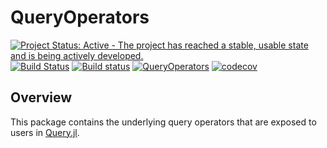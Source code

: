 # QueryOperators

[![Project Status: Active - The project has reached a stable, usable state and is being actively developed.](http://www.repostatus.org/badges/latest/active.svg)](http://www.repostatus.org/#active)
[![Build Status](https://travis-ci.org/davidanthoff/QueryOperators.jl.svg?branch=master)](https://travis-ci.org/davidanthoff/QueryOperators.jl)
[![Build status](https://ci.appveyor.com/api/projects/status/3w7dilm0jf7pthvo/branch/master?svg=true)](https://ci.appveyor.com/project/davidanthoff/queryoperators-jl/branch/master)
[![QueryOperators](http://pkg.julialang.org/badges/QueryOperators_0.6.svg)](http://pkg.julialang.org/?pkg=QueryOperators)
[![codecov](https://codecov.io/gh/davidanthoff/QueryOperators.jl/branch/master/graph/badge.svg)](https://codecov.io/gh/davidanthoff/QueryOperators.jl)

## Overview

This package contains the underlying query operators that are exposed
to users in [Query.jl](https://github.com/davidanthoff/Query.jl).
